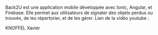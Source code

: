 Back2U est une application mobile développée avec Ionic, Angular, et Firebase. Elle permet aux utilisateurs de signaler des objets perdus ou trouvés, de les répertorier, et de les gérer.
Lien de la vidéo youtube : 

KNOFFEL Xavier
